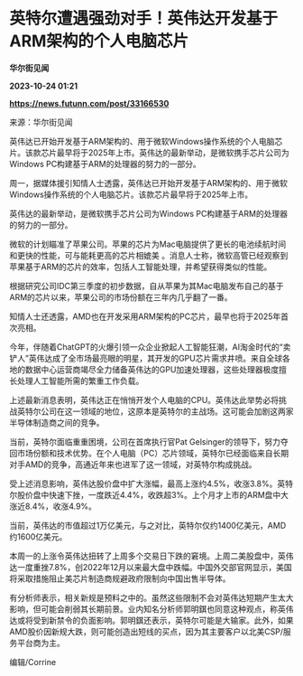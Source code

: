 # 英特尔遭遇强劲对手！英伟达开发基于ARM架构的个人电脑芯片
**华尔街见闻**

**2023-10-24 01:21**

**https://news.futunn.com/post/33166530**

来源：华尔街见闻

英伟达已开始开发基于ARM架构的、用于微软Windows操作系统的个人电脑芯片。该款芯片最早将于2025年上市。英伟达的最新举动，是微软携手芯片公司为Windows PC构建基于ARM的处理器的努力的一部分。

周一，据媒体援引知情人士透露，英伟达已开始开发基于ARM架构的、用于微软Windows操作系统的个人电脑芯片。该款芯片最早将于2025年上市。

英伟达的最新举动，是微软携手芯片公司为Windows PC构建基于ARM的处理器的努力的一部分。

微软的计划瞄准了苹果公司。苹果的芯片为Mac电脑提供了更长的电池续航时间和更快的性能，可与能耗更高的芯片相媲美 。消息人士称，微软高管已经观察到苹果基于ARM的芯片的效率，包括人工智能处理，并希望获得类似的性能。

根据研究公司IDC第三季度的初步数据，自从苹果为其Mac电脑发布自己的基于ARM的芯片以来，苹果公司的市场份额在三年内几乎翻了一番。

知情人士还透露，AMD也在开发采用ARM架构的PC芯片，最早也将于2025年首次亮相。

今年，伴随着ChatGPT的火爆引领一众企业掀起人工智能狂潮，AI淘金时代的“卖铲人”英伟达成了全市场最亮眼的明星，其开发的GPU芯片需求井喷。来自全球各地的数据中心运营商竭尽全力储备英伟达的GPU加速处理器，这些处理器极度擅长处理人工智能所需的繁重工作负载。

上述最新消息表明，英伟达正在悄悄开发个人电脑的CPU。英伟达此举势必将挑战英特尔公司在这一领域的地位，这原本是英特尔的主战场。这可能会加剧这两家半导体制造商之间的竞争。

当前，英特尔面临重重困境，公司在首席执行官Pat Gelsinger的领导下，努力夺回市场份额和技术优势。在个人电脑（PC）芯片领域，英特尔已经面临来自长期对手AMD的竞争，高通近年来也进军了这一领域，对英特尔构成挑战。

受上述消息影响，英伟达股价盘中扩大涨幅，最高上涨约4.5%，收涨3.8%。英特尔股价盘中快速下挫，一度跌近4.4%，收跌超3%。上个月才上市的ARM盘中大涨近8.4%，收涨4.9%。

当前，英伟达的市值超过1万亿美元，与之对比，英特尔仅约1400亿美元，AMD约1600亿美元。

本周一的上涨令英伟达扭转了上周多个交易日下跌的窘境。上周二美股盘中，英伟达一度重挫7.8%，创2022年12月以来最大盘中跌幅。中国外交部官网显示，美国将采取措施阻止美芯片制造商规避政府限制向中国出售半导体。

有分析师表示，相关新规是预料之中的。虽然这些限制不会对英伟达短期产生太大影响，但可能会削弱其长期前景。业内知名分析师郭明錤也同意这种观点，称英伟达或将受到新禁令的负面影响。郭明錤还表示，英特尔可能是大输家。此外，如果AMD股价因新规大跌，则可能创造出短线的买点，因为其主要客户以北美CSP/服务平台商为主。

编辑/Corrine